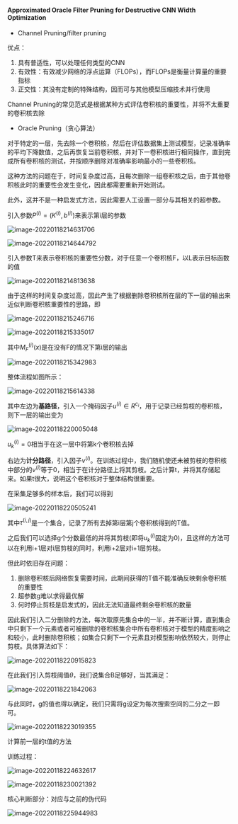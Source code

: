 #### Approximated Oracle Filter Pruning for Destructive CNN Width Optimization

- Channel Pruning/filter pruning

优点：

1. 具有普适性，可以处理任何类型的CNN
2. 有效性：有效减少网络的浮点运算（FLOPs），而FLOPs是衡量计算量的重要指标
3. 正交性：其没有定制的特殊结构，因而可与其他模型压缩技术并行使用

Channel Pruning的常见范式是根据某种方式评估卷积核的重要性，并将不太重要的卷积核去除

- Oracle Pruning（贪心算法）

对于特定的一层，先去除一个卷积核，然后在评估数据集上测试模型，记录准确率的平均下降数值，之后再恢复当前卷积核，并对下一卷积核进行相同操作，直到完成所有卷积核的测试，并按顺序删除对准确率影响最小的一些卷积核。

这种方法的问题在于，时间复杂度过高，且每次删除一组卷积核之后，由于其他卷积核此时的重要性会发生变化，因此都需要重新开始测试。

此外，这并不是一种启发式方法，因此需要人工设置一部分与其相关的超参数。

引入参数$P^{(i)} = (K^{(i)},b^{(i)})$来表示第i层的参数

![image-20220118214631706](C:\Users\dyh20200207\AppData\Roaming\Typora\typora-user-images\image-20220118214631706.png)

![image-20220118214644792](C:\Users\dyh20200207\AppData\Roaming\Typora\typora-user-images\image-20220118214644792.png)

引入参数T来表示卷积核的重要性分数，对于任意一个卷积核F，以L表示目标函数的值

![image-20220118214813638](C:\Users\dyh20200207\AppData\Roaming\Typora\typora-user-images\image-20220118214813638.png)

由于这样的时间复杂度过高，因此产生了根据删除卷积核所在层的下一层的输出来近似判断卷积核重要性的思路，即

![image-20220118215246716](C:\Users\dyh20200207\AppData\Roaming\Typora\typora-user-images\image-20220118215246716.png)

![image-20220118215335017](C:\Users\dyh20200207\AppData\Roaming\Typora\typora-user-images\image-20220118215335017.png)

其中$M_F^{(i)}(x)$是在没有F的情况下第i层的输出

![image-20220118215342983](C:\Users\dyh20200207\AppData\Roaming\Typora\typora-user-images\image-20220118215342983.png)

整体流程如图所示：

![image-20220118215614338](C:\Users\dyh20200207\AppData\Roaming\Typora\typora-user-images\image-20220118215614338.png)

其中左边为**基路径**，引入一个掩码因子$u^{(i)}\in R^{c_{i}}$，用于记录已经剪枝的卷积核，则下一层的输出变为

![image-20220118220005048](C:\Users\dyh20200207\AppData\Roaming\Typora\typora-user-images\image-20220118220005048.png)

$u_k^{(i)} = 0$相当于在这一层中将第k个卷积核去掉

右边为**计分路径**，引入因子$v^{(i)}$。在训练过程中，我们随机使还未被剪枝的卷积核中部分的$v^{(i)}$等于0，相当于在计分路径上将其剪枝。之后计算t，并将其存储起来。如果t很大，说明这个卷积核对于整体结构很重要。

在采集足够多的样本后，我们可以得到

![image-20220118220505241](C:\Users\dyh20200207\AppData\Roaming\Typora\typora-user-images\image-20220118220505241.png)

其中$\tau^{(i,j)}$是一个集合，记录了所有去掉第i层第j个卷积核得到的T值。

之后我们可以选择g个分数最低的并将其剪枝(即将$u_k^{(i)}$固定为0)，且这样的方法可以在利用i+1层对i层剪枝的同时，利用i+2层对i+1层剪枝。

但此时依旧存在问题：

1. 删除卷积核后网络恢复需要时间，此期间获得的T值不能准确反映剩余卷积核的重要性
2. 超参数g难以求得最优解
3. 何时停止剪枝是启发式的，因此无法知道最终剩余卷积核的数量

因此我们引入二分删除的方法，每次取原先集合中的一半，并不断计算，直到集合中只剩下一个元素或者可被删除的卷积核集合中所有卷积核对于模型的精度影响之和较小，此时删除卷积核；如集合只剩下一个元素且对模型影响依然较大，则停止剪枝。具体算法如下：

![image-20220118220915823](C:\Users\dyh20200207\AppData\Roaming\Typora\typora-user-images\image-20220118220915823.png)

在此我们引入剪枝阈值$\theta$，我们说集合B足够好，当其满足：

![image-20220118221842063](C:\Users\dyh20200207\AppData\Roaming\Typora\typora-user-images\image-20220118221842063.png)

与此同时，g的值也得以确定，我们只需将g设定为每次搜索空间的二分之一即可。

![image-20220118223019355](C:\Users\dyh20200207\AppData\Roaming\Typora\typora-user-images\image-20220118223019355.png)

计算前一层的t值的方法

训练过程：

![image-20220118224632617](C:\Users\dyh20200207\AppData\Roaming\Typora\typora-user-images\image-20220118224632617.png)

![image-20220118230021392](C:\Users\dyh20200207\AppData\Roaming\Typora\typora-user-images\image-20220118230021392.png)

核心判断部分：对应与之前的伪代码

![image-20220118225944983](C:\Users\dyh20200207\AppData\Roaming\Typora\typora-user-images\image-20220118225944983.png)
